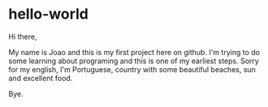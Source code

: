 # hello-world

Hi there,

My name is Joao and this is my first project here on github. I'm trying to do some learning about programing and this is one of my earliest steps. Sorry for my english, I'm Portuguese, country with some beautiful beaches, sun and excellent food.

Bye.

